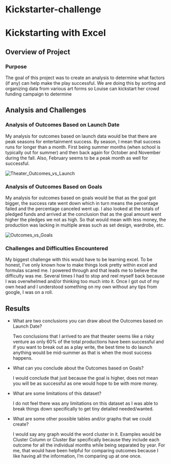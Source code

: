 # Kickstarter-challenge


# Kickstarting with Excel

## Overview of Project

### Purpose

The goal of this project was to create an analysis to determine what factors (if any) can help make the play successful. We are doing this by sorting and organizing data from various art forms so Louise can kickstart her crowd funding campaign to determine 


## Analysis and Challenges

### Analysis of Outcomes Based on Launch Date

My analysis for outcomes based on launch data would be that there are peak seasons for entertainment success. By season, I mean that success runs for longer than a month. First being summer months (when school is typically out for summer) and then back again for October and November during the fall. Also, February seems to be a peak month as well for successful. 

![Theater_Outcomes_vs_Launch](https://user-images.githubusercontent.com/88864493/132117270-cf7ba4f4-a737-4a1c-ad9b-e0aba8190962.png)


### Analysis of Outcomes Based on Goals

My analysis for outcomes based on goals would be that as the goal got bigger, the success rate went down which in turn means the percentage failed and the percentage canceled went up. I also looked at the totals of pledged funds and arrived at the conclusion that as the goal amount went higher the pledges we not as high. So that would mean with less money, the production was lacking in multiple areas such as set design, wardrobe, etc. 

 ![Outcomes_vs_Goals](https://user-images.githubusercontent.com/88864493/132117259-1f910fab-121e-4902-9e2b-0a77b5aa3363.png)
 

### Challenges and Difficulties Encountered

My biggest challenge with this would have to be learning excel. To be honest, I’ve only known how to make things look pretty within excel and formulas scared me. I powered through and that leads me to believe the difficulty was me. Several times I had to stop and reel myself back because I was overwhelmed and/or thinking too much into it. Once I got out of my own head and I understood something on my own without any tips from google, I was on a roll.  


## Results


- What are two conclusions you can draw about the Outcomes based on Launch Date?

  Two conclusions that I arrived to are that theater seems like a risky venture as only 60% of the total productions have been successful and if you want to break out as a play      write, the best time to do launch anything would be mid-summer as that is when the most success happens. 

- What can you conclude about the Outcomes based on Goals?

  I would conclude that just because the goal is higher, does not mean you will be as successful as one would hope to be with more money. 

- What are some limitations of this dataset?

  I do not feel there was any limitations on this dataset as I was able to break things down specifically to get tiny detailed needed/wanted. 

- What are some other possible tables and/or graphs that we could create?

  I would say any graph would the word cluster in it. Examples would be Cluster Column or Cluster Bar specifically because they include each outcome for all the individual months    while being separated by year. For me, that would have been helpful for comparing outcomes because I like having all the information, I’m comparing up at one once.  

